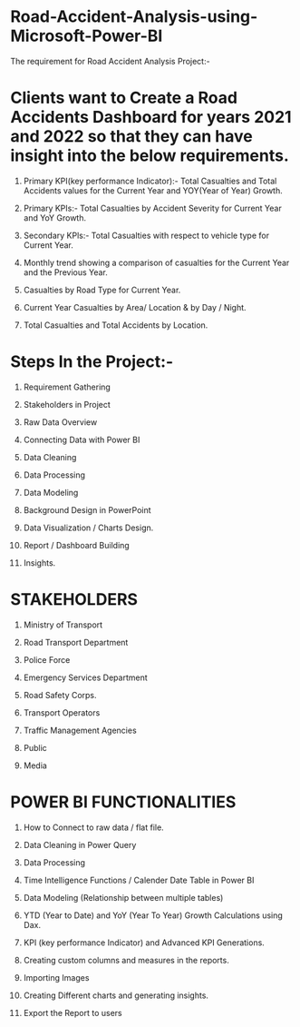 # Road-Accident-Analysis-using-Microsoft-Power-BI

The requirement for Road Accident Analysis Project:-

# Clients want to Create a Road Accidents Dashboard for years 2021 and 2022 so that they can have insight into the below requirements.

1) Primary KPI(key performance Indicator):- Total Casualties and Total Accidents values for the Current Year and YOY(Year of Year) Growth.

2) Primary KPIs:- Total Casualties by Accident Severity for Current Year and YoY Growth.

3) Secondary KPls:- Total Casualties with respect to vehicle type for Current Year.

4) Monthly trend showing a comparison of casualties for the Current Year and the Previous Year.

5) Casualties by Road Type for Current Year.

6) Current Year Casualties by Area/ Location & by Day / Night.

7) Total Casualties and Total Accidents by Location.


# Steps In the Project:- 
1) Requirement Gathering 

2) Stakeholders in Project 

3) Raw Data Overview 

4) Connecting Data with Power BI

5) Data Cleaning 

6) Data Processing

7) Data Modeling 

8) Background Design in PowerPoint 

9) Data Visualization / Charts Design. 
10) Report / Dashboard Building 

11) Insights.



# STAKEHOLDERS 

1) Ministry of Transport 

2) Road Transport Department 

3) Police Force

4) Emergency Services Department 

5) Road Safety Corps.

6) Transport Operators 

7) Traffic Management Agencies

8) Public 

9) Media








# POWER BI FUNCTIONALITIES

1) How to Connect to raw data / flat file.

2) Data Cleaning in Power Query 

3) Data Processing 

4) Time Intelligence Functions / Calender Date Table in Power BI

5) Data Modeling (Relationship between multiple tables)

6) YTD (Year to Date) and YoY (Year To Year) Growth Calculations using Dax.

7) KPI (key performance Indicator) and Advanced KPI Generations.

8) Creating custom columns and measures in the reports.

9) Importing Images

10) Creating Different charts and generating insights.

11) Export the Report to users




